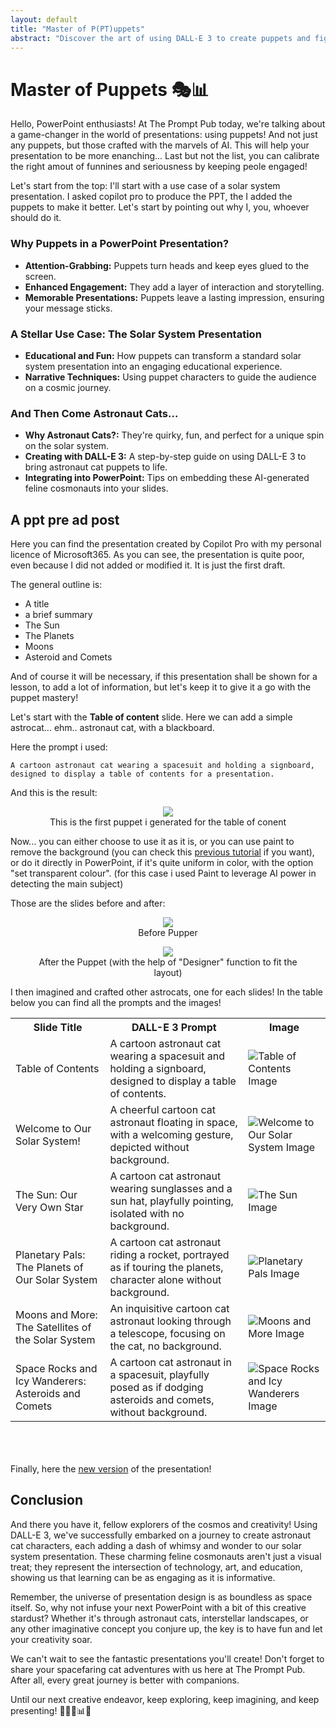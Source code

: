 ```yaml
---
layout: default
title: "Master of P(PT)uppets"
abstract: "Discover the art of using DALL-E 3 to create puppets and figure for engaging PowerPoint presentations. This plate will guide you through crafting these charming characters, adding a fun twist to educational slides about the solar system, as a first example. Perfect for making your presentations unforgettable!"
---
```


# Master of Puppets 🎭📊

Hello, PowerPoint enthusiasts! At The Prompt Pub today, we're talking about a game-changer in the world of presentations: using puppets! And not just any puppets, but those crafted with the marvels of AI. This will help your presentation to be more enanching... Last but not the list, you can calibrate the right amout of funnines and seriousness by keeping peole engaged!

Let's start from the top: I'll start with a use case of a solar system presentation. I asked copilot pro to produce the PPT, the I added the puppets to make it better. Let's start by pointing out why I, you, whoever should do it.

### Why Puppets in a PowerPoint Presentation?

- **Attention-Grabbing:** Puppets turn heads and keep eyes glued to the screen.
- **Enhanced Engagement:** They add a layer of interaction and storytelling.
- **Memorable Presentations:** Puppets leave a lasting impression, ensuring your message sticks.

### A Stellar Use Case: The Solar System Presentation

- **Educational and Fun:** How puppets can transform a standard solar system presentation into an engaging educational experience.
- **Narrative Techniques:** Using puppet characters to guide the audience on a cosmic journey.

### And Then Come Astronaut Cats...

- **Why Astronaut Cats?:** They're quirky, fun, and perfect for a unique spin on the solar system.
- **Creating with DALL-E 3:** A step-by-step guide on using DALL-E 3 to bring astronaut cat puppets to life.
- **Integrating into PowerPoint:** Tips on embedding these AI-generated feline cosmonauts into your slides.

## A ppt pre ad post

 Here you can find the presentation created by Copilot Pro with my personal licence of Microsoft365.
 As you can see, the presentation is quite poor,  even because I did not added or modified it. It is just the first draft.

The general outline is:

- A title
- a brief summary
- The Sun
- The Planets
- Moons
- Asteroid and Comets

And of course it will be necessary, if this presentation shall be shown for a lesson, to add a lot of information, but let's keep it to give it a go with the puppet mastery!

Let's start with the __Table of content__ slide. Here we can add a simple astrocat... ehm.. astronaut cat, with a blackboard.

Here the prompt i used:

`A cartoon astronaut cat wearing a spacesuit and holding a signboard, designed to display a table of contents for a presentation.`

And this is the result:


<p align="center">
<figure align="center">
    <img src="https://malgocoder54.github.io/assets/masterofpuppets/puppets (2).png"/>
    <figcaption  align="center">This is the first puppet i generated for the table of conent</figcaption>
</figure>
</p>

Now... you can either choose to use it as it is, or you can use paint to remove the background (you can check this [previous tutorial](https://malgocoder54.github.io//2023/12/22/xmas-avatar.html) if you want), or do it directly in PowerPoint, if it's quite uniform in color, with the option "set transparent colour". (for this case i used Paint to leverage AI power in detecting the main subject)

Those are the slides before and after:

<p align="center">
<figure align="center">
    <img src="https://malgocoder54.github.io/assets/masterofpuppets/before.png"/>
    <figcaption  align="center">Before Pupper</figcaption>
</figure>
</p>

<p align="center">
<figure align="center">
    <img src="https://malgocoder54.github.io/assets/masterofpuppets/after.png"/>
    <figcaption  align="center">After the Puppet (with the help of "Designer" function to fit the layout)</figcaption>
</figure>
</p>

I then imagined and crafted other astrocats, one for each slides! In the table below you can find all the prompts and the images!

<table>
  <tr>
    <th>Slide Title</th>
    <th>DALL-E 3 Prompt</th>
    <th>Image</th>
  </tr>
  <tr>
    <td>Table of Contents</td>
    <td>A cartoon astronaut cat wearing a spacesuit and holding a signboard, designed to display a table of contents.</td>
    <td><img src="https://malgocoder54.github.io/assets/masterofpuppets/puppets (2).png" alt="Table of Contents Image"></td>
  </tr>
  <tr>
    <td>Welcome to Our Solar System!</td>
    <td>A cheerful cartoon cat astronaut floating in space, with a welcoming gesture, depicted without background.</td>
    <td><img src="https://malgocoder54.github.io/assets/masterofpuppets/puppets (3).png" alt="Welcome to Our Solar System Image"></td>
  </tr>
  <tr>
    <td>The Sun: Our Very Own Star</td>
    <td>A cartoon cat astronaut wearing sunglasses and a sun hat, playfully pointing, isolated with no background.</td>
    <td><img src="https://malgocoder54.github.io/assets/masterofpuppets/puppets (4).png" alt="The Sun Image"></td>
  </tr>
  <tr>
    <td>Planetary Pals: The Planets of Our Solar System</td>
    <td>A cartoon cat astronaut riding a rocket, portrayed as if touring the planets, character alone without background.</td>
    <td><img src="https://malgocoder54.github.io/assets/masterofpuppets/puppets (5).png" alt="Planetary Pals Image"></td>
  </tr>
  <tr>
    <td>Moons and More: The Satellites of the Solar System</td>
    <td>An inquisitive cartoon cat astronaut looking through a telescope, focusing on the cat, no background.</td>
    <td><img src="https://malgocoder54.github.io/assets/masterofpuppets/puppets (6).png" alt="Moons and More Image"></td>
  </tr>
  <tr>
    <td>Space Rocks and Icy Wanderers: Asteroids and Comets</td>
    <td>A cartoon cat astronaut in a spacesuit, playfully posed as if dodging asteroids and comets, without background.</td>
    <td><img src="https://malgocoder54.github.io/assets/masterofpuppets/puppets (5).png" alt="Space Rocks and Icy Wanderers Image"></td>
  </tr>
</table>

<br><br><br>
Finally, here the [new version]() of the presentation!


## Conclusion

And there you have it, fellow explorers of the cosmos and creativity! Using DALL-E 3, we've successfully embarked on a journey to create astronaut cat characters, each adding a dash of whimsy and wonder to our solar system presentation. These charming feline cosmonauts aren't just a visual treat; they represent the intersection of technology, art, and education, showing us that learning can be as engaging as it is informative.

Remember, the universe of presentation design is as boundless as space itself. So, why not infuse your next PowerPoint with a bit of this creative stardust? Whether it's through astronaut cats, interstellar landscapes, or any other imaginative concept you conjure up, the key is to have fun and let your creativity soar.

We can't wait to see the fantastic presentations you'll create! Don't forget to share your spacefaring cat adventures with us here at The Prompt Pub. After all, every great journey is better with companions.

Until our next creative endeavor, keep exploring, keep imagining, and keep presenting! 🌟🚀🐱📊🎨

